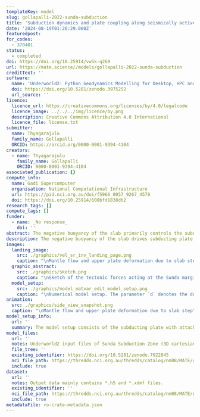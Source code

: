 ```yaml
---
templateKey: model
slug: gollapalli-2022-sunda-subduction
title: 'Subduction dynamics and plate coupling along seismically active margin: the role of slab steps'
date: '2024-08-19T01:26:29.000Z'
featuredpost:
for_codes:
  - 370401
status:
  - completed
doi: https://doi.org/10.25914/vw5k-q269
url: https://mate.science//models/gollapalli-2022-sunda-subduction
creditText: ''
software:
  name: 'Underworld2: Python Geodynamics Modelling for Desktop, HPC and Cloud'
  doi: https://doi.org/10.5281/zenodo.3975252
  url_source: ''
licence:
  licence_url: https://creativecommons.org/licenses/by/4.0/legalcode
  licence_image: ../../../img/licence/by.png
  description: Creative Commons Attribution 4.0 International
  licence_file: license.txt
submitter:
  name: Thyagarajulu
  family_name: Gollapalli
  ORCID: https://orcid.org/0000-0001-9394-4104
creators:
  - name: Thyagarajulu
    family_name: Gollapalli
    ORCID: 0000-0001-9394-4104
associated_publication: {}
compute_info:
  name: Gadi Supercomputer
  organisation: National Computational Infrastructure
  url: https://pid.nci.org.au/doi/f5966_0057_9267_4579
  doi: https://doi.org/10.25914/608bfd1838db2
research_tags: []
compute_tags: []
funder:
  - name: _No response_
    doi: ''
abstract: The negative buoyancy of the slab primarily controls the subducting plate and trench motions, and tectonic stresses around the convergent margins. Lateral variations in negative buoyancy associated with varying slab depth along strike must affect plate and margin motions, and, most importantly, have an impact on the stress acting across the margin, thereby setting the context for plate coupling, tectonics and present-day seismicity. Here, we investigated these interactions in 3-D subduction numerical models, focusing on along-trench variations in the subduction depth and the resulting perturbations to the force balance. While we focus on the steps in the slab depth, we additionally test the role of subducting plate, i.e., cohesion and viscosity, and upper plate properties, i.e., thickness, viscosity, and cohesion. The results show that the magnitude of convergence velocity only depends on the integrated slab mass and rheology of the subducting plate when the upper plate is thin. Instead, the trench retreat/advance is sensitive to the heterogeneity in the slab depth, and a complex pattern arises atop the slab step, with a characteristic length of ~500 km from the slab depth perturbation. The remaining parameters of the subducting and upper plate mainly affect the magnitude of the trench velocities with minor influence on the pattern. The highest deformation/stress in the upper plate is observed around the slab step due to the rigidity of the plate, causing mutual perturbation between the deep and shallow slab portions, and the lateral flow around the step. These results are compared with the observations along the Sunda margin, where similar slab depth variations are found. The upper plate deformation in the model shows remarkable compatibility with the observed distributions of compression and extension of the Andaman- Sumatra-Java segments. Our study indicates that trench-parallel forces, arising from the natural variations of slab depth, exert a first-order control on the plate coupling and deformation along convergent margins and should not be neglected.
description: The negative buoyancy of the slab drives subducting plate and trench motions, influencing tectonic stresses at convergent margins. Variations in slab depth along the trench affect plate coupling and seismicity. We investigated these effects using 3-D subduction models, focusing on slab depth variations and their impact on force balance. Results show convergence velocity is primarily controlled by slab mass and subducting plate rheology, while trench movement is sensitive to slab depth heterogeneity. The highest stress occurs around slab steps, aligning with deformation patterns observed along the Sunda margin. This study highlights the crucial role of trench-parallel forces in plate dynamics.
images:
  landing_image:
    src: ./graphics/vel_sr_inv_landing_page.png
    caption: "\nMantle flow and upper plate deformation due to slab step"
  graphic_abstract:
    src: ./graphics/sketch.png
    caption: "\nSketch of the tectonic forces acting at the Sunda margin and interface stress along Andaman (DD’), Sumatra (FF’), and Java (MM’). At the Sumatra margin, an additional transferred force ($F^*_{SP}$) from Java is acting that contributes to crustal thickening/compression in the upper plate. The blue stars represent the interplate earthquakes, and black dots are intraplate seismicity. The sketch neglects the curvature of the trench and the obliquity of convergence."
  model_setup:
    src: ./graphics/model_matvar_edit_model_setup.png
    caption: "\nNumerical model setup. The parameter `d` denotes the depth of the long slab (i.e., 660 km, green plane), and `Δ𝑑` represents step length (i.e., the difference between the long and short slab). The long and short slabs extend from 0-2000 and 2000-4000 km in the Y-direction. The trench is located at X = 2000 km."
animation:
  src: ./graphics/side_view_snapshot.png
  caption: "\nMantle flow and upper plate deformation due to slab step"
model_setup_info:
  url: ''
  summary: The model setup consists of the subducting plate with attached slab and upper plate inserted in the 660 km upper mantle lying over 340 km lower mantle. The model extends 4000 km in each x, y, and 1000 km in the z-axis with a numerical resolution of 512×512×128, respectively. This resolution results in an element size of 7.8 km in all three directions. Each element is populated with 20 Lagrangian particles to store material properties. All boundaries in the model are under free slip conditions. All models include a 100 km thick subducting plate and slab. The rheology in the top 30 km (crust) is viscoplastic, and the rest (70 km lithospheric mantle) is viscous. Oceanic lithosphere has a density contrast of 50 $kg/m^3$ with respect to the underlying sublithospheric mantle. The entire slab has a uniform initial dip angle of 45°. The upper plate consists of crust 30 km thick, and its lithospheric mantle thickness is varied between 20 km, 40 km, and 60 km. The trailing end of the subducting plate is free and upper plate end is fixed. The density contrast between the upper plate and mantle is set to zero. This avoids lithostatic pressure gradients, and the stress distribution in the upper plate is only influenced by the dynamics driven by lateral slab buoyancy variations.  Therefore, the stress distribution in the upper plate can be used as a proxy for tectonic coupling at the interface.
model_files:
  url: ''
  notes: Underworld2 input files of Sunda Subduction Zone (3D cartesian models).
  file_tree: ''
  existing_identifier: https://doi.org/10.5281/zenodo.7022845
  nci_file_path: https://thredds.nci.org.au/thredds/catalog/nm08/MATE/gollapalli-2022-sunda-subduction/catalog.html
  include: true
dataset:
  url: ''
  notes: Output data mainly contains *.h5 and *.xdmf files.
  existing_identifier: ''
  nci_file_path: https://thredds.nci.org.au/thredds/catalog/nm08/MATE/gollapalli-2022-sunda-subduction/catalog.html
  include: true
metadataFile: ro-crate-metadata.json
---
```

